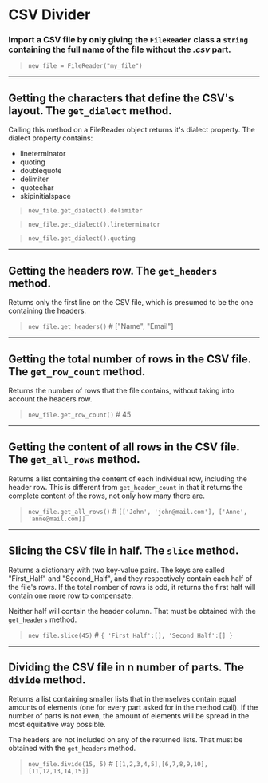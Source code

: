 # CSV Divider
### Import a CSV file by only giving the `FileReader` class a `string` containing the full name of the file without the *.csv* part.
> `new_file = FileReader("my_file")`
***
## Getting the characters that define the CSV's layout. The `get_dialect` method.
Calling this method on a FileReader object returns it's dialect property.
The dialect property contains:
* lineterminator
* quoting
* doublequote
* delimiter
* quotechar
* skipinitialspace
> ``new_file.get_dialect().delimiter``

> ``new_file.get_dialect().lineterminator``

> ``new_file.get_dialect().quoting``
***
## Getting the headers row. The `get_headers` method.
Returns only the first line on the CSV file, which is presumed to be the one containing the headers.
> ``new_file.get_headers()`` # ["Name", "Email"]

***
## Getting the total number of rows in the CSV file. The `get_row_count` method.
Returns the number of rows that the file contains, without taking into account the headers row.
> `new_file.get_row_count()` # 45
***
## Getting the content of all rows in the CSV file. The `get_all_rows` method.
Returns a list containing the content of each individual row, including the header row. This is different from `get_header_count` in that it returns the complete content of the rows, not only how many there are.
> `new_file.get_all_rows()` # ``[['John', 'john@mail.com'], ['Anne', 'anne@mail.com]]``
***
## Slicing the CSV file in half. The `slice` method.
Returns a dictionary with two key-value pairs. The keys are called "First_Half" and "Second_Half", and they respectively contain each half of the file's rows.
If the total nomber of rows is odd, it returns the first half will contain one more row to compensate.

Neither half will contain the header column. That must be obtained with the `get_headers` method.
> `new_file.slice(45)` # ``{ 'First_Half':[], 'Second_Half':[] }``
***
## Dividing the CSV file in n number of parts. The `divide` method.
Returns a list containing smaller lists that in themselves contain equal amounts of elements (one for every part asked for in the method call). If the number of parts is not even, the amount of elements will be spread in the most equitative way possible.

The headers are not included on any of the returned lists. That must be obtained with the `get_headers` method.
> `new_file.divide(15, 5)` # `[[1,2,3,4,5],[6,7,8,9,10],[11,12,13,14,15]]`